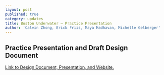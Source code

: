 ```yaml
---
layout: post
published: true
category: updates
title: Boston Underwater – Practice Presentation
author: 'Calvin Zhong, Erick Friis, Maya Madhavan, Michelle Gelberger'
---
```

## Practice Presentation and Draft Design Document


[Link to Design Document, Presentation, and Website.](https://docs.google.com/document/d/1o2jtKn7CinNueZAP0gIWttIEszf0DNpeh06HykJ8edI/edit?usp=sharing "Link to Design Document, Presentation, and Website.")

